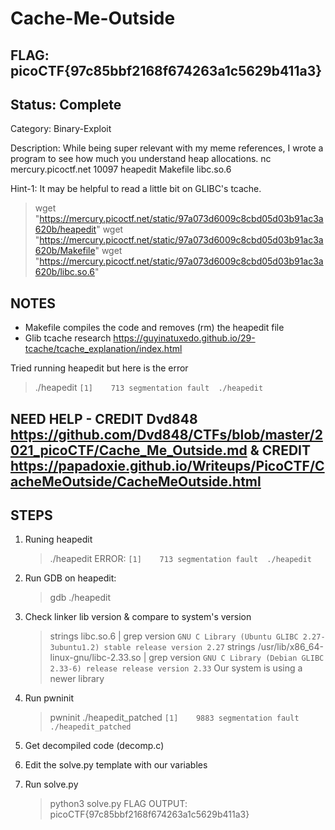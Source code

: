 # Cache-Me-Outside

## FLAG: picoCTF{97c85bbf2168f674263a1c5629b411a3}

## Status: Complete

Category: Binary-Exploit

Description: While being super relevant with my meme references, I wrote a program to see how much you understand heap allocations. nc mercury.picoctf.net 10097 heapedit Makefile libc.so.6

Hint-1: It may be helpful to read a little bit on GLIBC's tcache.

> wget "https://mercury.picoctf.net/static/97a073d6009c8cbd05d03b91ac3a620b/heapedit"
> wget "https://mercury.picoctf.net/static/97a073d6009c8cbd05d03b91ac3a620b/Makefile"
> wget "https://mercury.picoctf.net/static/97a073d6009c8cbd05d03b91ac3a620b/libc.so.6"

## NOTES

- Makefile compiles the code and removes (rm) the heapedit file
- Glib tcache research <https://guyinatuxedo.github.io/29-tcache/tcache_explanation/index.html>

Tried running heapedit but here is the error
> ./heapedit
`[1]    713 segmentation fault  ./heapedit`

## NEED HELP - CREDIT Dvd848 <https://github.com/Dvd848/CTFs/blob/master/2021_picoCTF/Cache_Me_Outside.md> & CREDIT <https://papadoxie.github.io/Writeups/PicoCTF/CacheMeOutside/CacheMeOutside.html>

## STEPS

1. Runing heapedit
    > ./heapedit
    ERROR: `[1]    713 segmentation fault  ./heapedit`

2. Run GDB on heapedit:
    > gdb ./heapedit

3. Check linker lib version & compare to system's version
    > strings libc.so.6 | grep version
    `GNU C Library (Ubuntu GLIBC 2.27-3ubuntu1.2) stable release version 2.27`
    > strings /usr/lib/x86_64-linux-gnu/libc-2.33.so | grep version
    `GNU C Library (Debian GLIBC 2.33-6) release release version 2.33`
    Our system is using a newer library

4. Run pwninit
    > pwninit
    > ./heapedit_patched
    `[1]    9883 segmentation fault  ./heapedit_patched`

5. Get decompiled code (decomp.c)

6. Edit the solve.py template with our variables

7. Run solve.py
    > python3 solve.py
    FLAG OUTPUT: picoCTF{97c85bbf2168f674263a1c5629b411a3}
